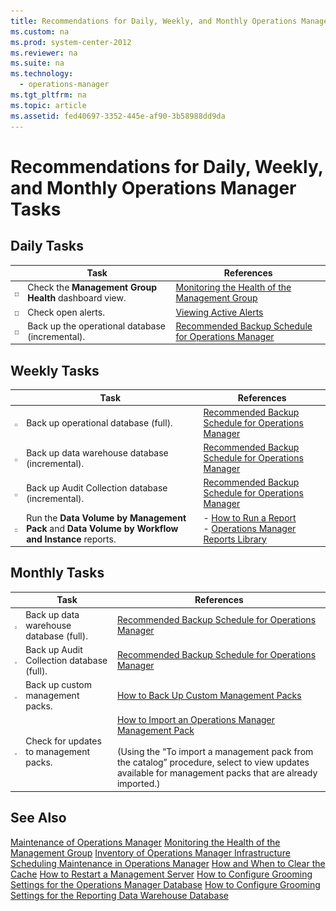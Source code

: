 ```yaml
---
title: Recommendations for Daily, Weekly, and Monthly Operations Manager Tasks
ms.custom: na
ms.prod: system-center-2012
ms.reviewer: na
ms.suite: na
ms.technology: 
  - operations-manager
ms.tgt_pltfrm: na
ms.topic: article
ms.assetid: fed40697-3352-445e-af90-3b58988dd9da
---
```

# Recommendations for Daily, Weekly, and Monthly Operations Manager Tasks

## Daily Tasks

||Task|References|
|-|--------|--------------|
|![](../Image/ChecklistBox.gif)|Check the **Management Group Health** dashboard view.|[Monitoring the Health of the Management Group](../Topic/Monitoring-the-Health-of-the-Management-Group.md)|
|![](../Image/ChecklistBox.gif)|Check open alerts.|[Viewing Active Alerts](../Topic/Viewing-Active-Alerts.md)|
|![](../Image/ChecklistBox.gif)|Back up the operational database \(incremental\).|[Recommended Backup Schedule for Operations Manager](http://go.microsoft.com/fwlink/p/?LinkId=235884)|

## Weekly Tasks

||Task|References|
|-|--------|--------------|
|![](../Image/ChecklistBox.gif)|Back up operational database \(full\).|[Recommended Backup Schedule for Operations Manager](http://go.microsoft.com/fwlink/p/?LinkId=235884)|
|![](../Image/ChecklistBox.gif)|Back up data warehouse database \(incremental\).|[Recommended Backup Schedule for Operations Manager](http://go.microsoft.com/fwlink/p/?LinkId=235884)|
|![](../Image/ChecklistBox.gif)|Back up Audit Collection database \(incremental\).|[Recommended Backup Schedule for Operations Manager](http://go.microsoft.com/fwlink/p/?LinkId=235884)|
|![](../Image/ChecklistBox.gif)|Run the **Data Volume by Management Pack** and **Data Volume by Workflow and Instance** reports.|-   [How to Run a Report](../Topic/How-to-Run-a-Report.md)<br />-   [Operations Manager Reports Library](../Topic/Operations-Manager-Reports-Library.md)|

## Monthly Tasks

||Task|References|
|-|--------|--------------|
|![](../Image/ChecklistBox.gif)|Back up data warehouse database \(full\).|[Recommended Backup Schedule for Operations Manager](http://go.microsoft.com/fwlink/p/?LinkId=235884)|
|![](../Image/ChecklistBox.gif)|Back up Audit Collection database \(full\).|[Recommended Backup Schedule for Operations Manager](http://go.microsoft.com/fwlink/p/?LinkId=235884)|
|![](../Image/ChecklistBox.gif)|Back up custom management packs.|[How to Back Up Custom Management Packs](http://go.microsoft.com/fwlink/p/?LinkId=235893)|
|![](../Image/ChecklistBox.gif)|Check for updates to management packs.|[How to Import an Operations Manager Management Pack](../Topic/How-to-Import-an-Operations-Manager-Management-Pack.md)<br /><br />\(Using the “To import a management pack from the catalog” procedure, select to view updates available for management packs that are already imported.\)|

## See Also
[Maintenance of Operations Manager](../Topic/Maintenance-of-Operations-Manager.md)
[Monitoring the Health of the Management Group](../Topic/Monitoring-the-Health-of-the-Management-Group.md)
[Inventory of Operations Manager Infrastructure](../Topic/Inventory-of-Operations-Manager-Infrastructure.md)
[Scheduling Maintenance in Operations Manager](../Topic/Scheduling-Maintenance-in-Operations-Manager.md)
[How and When to Clear the Cache](../Topic/How-and-When-to-Clear-the-Cache.md)
[How to Restart a Management Server](../Topic/How-to-Restart-a-Management-Server.md)
[How to Configure Grooming Settings for the Operations Manager Database](../Topic/How-to-Configure-Grooming-Settings-for-the-Operations-Manager-Database.md)
[How to Configure Grooming Settings for the Reporting Data Warehouse Database](../Topic/How-to-Configure-Grooming-Settings-for-the-Reporting-Data-Warehouse-Database.md)

